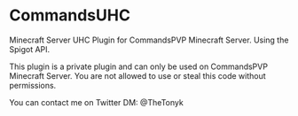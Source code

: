 # CommandsUHC
Minecraft Server UHC Plugin for CommandsPVP Minecraft Server. Using the Spigot API.

This plugin is a private plugin and can only be used on CommandsPVP Minecraft Server. 
You are not allowed to use or steal this code without permissions.

You can contact me on Twitter DM: @TheTonyk
